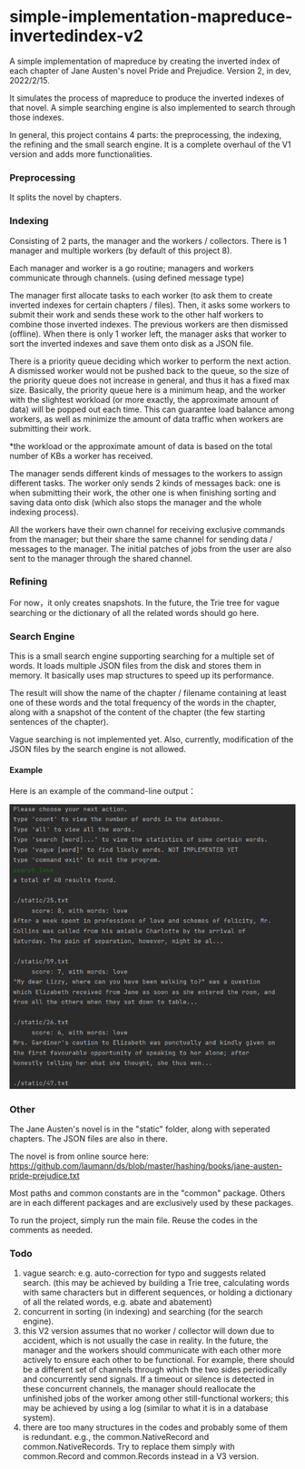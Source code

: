 # simple-implementation-mapreduce-invertedindex-v2

 A simple implementation of mapreduce by creating the inverted index 
 of each chapter of Jane Austen's novel Pride and Prejudice. 
 Version 2, in dev, 2022/2/15.

It simulates the process of mapreduce to produce the inverted indexes of 
that novel. A simple searching engine is also implemented to search through
those indexes.

In general, this project contains 4 parts: the preprocessing, the indexing,
the refining and the small search engine. It is a complete overhaul of the 
V1 version and adds more functionalities.

### Preprocessing

It splits the novel by chapters.

### Indexing

Consisting of 2 parts, the manager and the workers / collectors. There is 1 manager
and multiple workers (by default of this project 8).

Each manager and worker is a go routine; managers and workers communicate through channels.
(using defined message type)

The manager first allocate tasks to each worker (to ask them to create inverted indexes for
certain chapters / files). Then, it asks some workers to submit their work and sends these work
to the other half workers to combine those inverted indexes. 
The previous workers are then dismissed (offline). When there is only 1 worker left, 
the manager asks that worker to sort the inverted indexes and save them onto disk as a JSON file.

There is a priority queue deciding which worker to perform the next action. 
A dismissed worker would not be pushed back to the queue, so the size of the 
priority queue does not increase in general, and thus it has a fixed max size.
Basically, the priority queue here is a minimum heap, and the worker with the 
slightest workload (or more exactly, the approximate amount of data) will be 
popped out each time. This can guarantee load balance among workers, as well
as minimize the amount of data traffic when workers are submitting their work.

*the workload or the approximate amount of data is based on the total number of KBs 
a worker has received.

The manager sends different kinds of messages to the workers to assign different
tasks. The worker only sends 2 kinds of messages back: one is when submitting their
work, the other one is when finishing sorting and saving data onto disk (which also
stops the manager and the whole indexing process).

All the workers have their own channel for receiving exclusive commands from the
manager; but their share the same channel for sending data / messages to the manager.
The initial patches of jobs from the user are also sent to the manager through the
shared channel.

### Refining

For now，it only creates snapshots. In the future, the Trie tree for vague searching
or the dictionary of all the related words should go here.

### Search Engine

This is a small search engine supporting searching for a multiple set of words.
It loads multiple JSON files from the disk and stores them in memory. It basically
uses map structures to speed up its performance.

The result will show the name of the chapter / filename containing at least one 
of these words and the total frequency of the words in the chapter, along with
a snapshot of the content of the chapter (the few starting sentences of the 
chapter).

Vague searching is not implemented yet. Also, currently, modification of the JSON
files by the search engine is not allowed.

#### Example

Here is an example of the command-line output：

<p align="center">
    <img src="./static/example.png" alt="example"/>
</p>

### Other

The Jane Austen's novel is in the "static" folder, along with seperated
chapters. The JSON files are also in there.

The novel is from online source here: 
https://github.com/laumann/ds/blob/master/hashing/books/jane-austen-pride-prejudice.txt

Most paths and common constants are in the "common" package. Others are in each
different packages and are exclusively used by these packages.

To run the project, simply run the main file. Reuse the codes in the comments as 
needed.

### Todo

1. vague search: e.g. auto-correction for typo and suggests related search.
   (this may be achieved by building a Trie tree, calculating words with 
    same characters but in different sequences, or holding a dictionary of 
    all the related words, e.g. abate and abatement)
2. concurrent in sorting (in indexing) and searching (for the search engine).
3. this V2 version assumes that no worker / collector will down due to accident,
    which is not usually the case in reality. In the future, the manager and the
    workers should communicate with each other more actively to ensure each other
    to be functional. For example, there should be a different set of channels 
    through which the two sides periodically and concurrently send signals. 
    If a timeout or silence is detected in these concurrent channels, the manager
    should reallocate the unfinished jobs of the worker among other still-functional
    workers; this may be achieved by using a log 
    (similar to what it is in a database system).
4. there are too many structures in the codes and probably some of them is redundant.
    e.g., the common.NativeRecord and common.NativeRecords. Try to replace them 
   simply with common.Record and common.Records instead in a V3 version.
